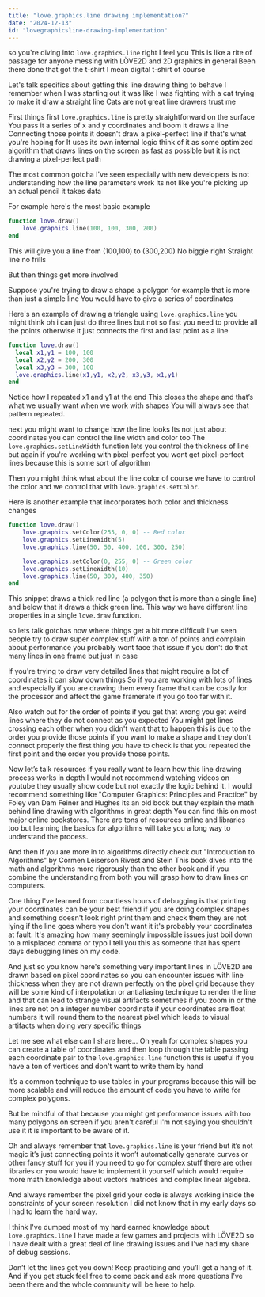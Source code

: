 ```yaml
---
title: "love.graphics.line drawing implementation?"
date: "2024-12-13"
id: "lovegraphicsline-drawing-implementation"
---
```


 so you're diving into `love.graphics.line` right I feel you This is like a rite of passage for anyone messing with LÖVE2D and 2D graphics in general Been there done that got the t-shirt I mean digital t-shirt of course

Let's talk specifics about getting this line drawing thing to behave I remember when I was starting out it was like I was fighting with a cat trying to make it draw a straight line Cats are not great line drawers trust me

First things first `love.graphics.line` is pretty straightforward on the surface You pass it a series of x and y coordinates and boom it draws a line Connecting those points it doesn't draw a pixel-perfect line if that's what you're hoping for It uses its own internal logic think of it as some optimized algorithm that draws lines on the screen as fast as possible but it is not drawing a pixel-perfect path

The most common gotcha I've seen especially with new developers is not understanding how the line parameters work its not like you're picking up an actual pencil it takes data

For example here's the most basic example

```lua
function love.draw()
    love.graphics.line(100, 100, 300, 200)
end
```

This will give you a line from (100,100) to (300,200) No biggie right Straight line no frills

But then things get more involved

Suppose you're trying to draw a shape a polygon for example that is more than just a simple line You would have to give a series of coordinates

Here's an example of drawing a triangle using `love.graphics.line` you might think oh i can just do three lines but not so fast you need to provide all the points otherwise it just connects the first and last point as a line

```lua
function love.draw()
  local x1,y1 = 100, 100
  local x2,y2 = 200, 300
  local x3,y3 = 300, 100
  love.graphics.line(x1,y1, x2,y2, x3,y3, x1,y1)
end
```

Notice how I repeated x1 and y1 at the end This closes the shape and that’s what we usually want when we work with shapes You will always see that pattern repeated.

next you might want to change how the line looks Its not just about coordinates you can control the line width and color too The `love.graphics.setLineWidth` function lets you control the thickness of line but again if you're working with pixel-perfect you wont get pixel-perfect lines because this is some sort of algorithm

Then you might think what about the line color of course we have to control the color and we control that with `love.graphics.setColor`.

Here is another example that incorporates both color and thickness changes

```lua
function love.draw()
    love.graphics.setColor(255, 0, 0) -- Red color
    love.graphics.setLineWidth(5)
    love.graphics.line(50, 50, 400, 100, 300, 250)

    love.graphics.setColor(0, 255, 0) -- Green color
    love.graphics.setLineWidth(10)
    love.graphics.line(50, 300, 400, 350)
end
```

This snippet draws a thick red line (a polygon that is more than a single line) and below that it draws a thick green line. This way we have different line properties in a single `love.draw` function.

 so lets talk gotchas now where things get a bit more difficult I've seen people try to draw super complex stuff with a ton of points and complain about performance you probably wont face that issue if you don't do that many lines in one frame but just in case

If you're trying to draw very detailed lines that might require a lot of coordinates it can slow down things So if you are working with lots of lines and especially if you are drawing them every frame that can be costly for the processor and affect the game framerate if you go too far with it.

Also watch out for the order of points if you get that wrong you get weird lines where they do not connect as you expected You might get lines crossing each other when you didn't want that to happen this is due to the order you provide those points if you want to make a shape and they don't connect properly the first thing you have to check is that you repeated the first point and the order you provide those points.

Now let’s talk resources if you really want to learn how this line drawing process works in depth I would not recommend watching videos on youtube they usually show code but not exactly the logic behind it. I would recommend something like "Computer Graphics: Principles and Practice" by Foley van Dam Feiner and Hughes its an old book but they explain the math behind line drawing with algorithms in great depth You can find this on most major online bookstores. There are tons of resources online and libraries too but learning the basics for algorithms will take you a long way to understand the process.

And then if you are more in to algorithms directly check out "Introduction to Algorithms" by Cormen Leiserson Rivest and Stein This book dives into the math and algorithms more rigorously than the other book and if you combine the understanding from both you will grasp how to draw lines on computers.

One thing I've learned from countless hours of debugging is that printing your coordinates can be your best friend if you are doing complex shapes and something doesn't look right print them and check them they are not lying if the line goes where you don't want it it's probably your coordinates at fault. It's amazing how many seemingly impossible issues just boil down to a misplaced comma or typo I tell you this as someone that has spent days debugging lines on my code.

And just so you know here's something very important lines in LÖVE2D are drawn based on pixel coordinates so you can encounter issues with line thickness when they are not drawn perfectly on the pixel grid because they will be some kind of interpolation or antialiasing technique to render the line and that can lead to strange visual artifacts sometimes if you zoom in or the lines are not on a integer number coordinate if your coordinates are float numbers it will round them to the nearest pixel which leads to visual artifacts when doing very specific things

Let me see what else can I share here... Oh yeah for complex shapes you can create a table of coordinates and then loop through the table passing each coordinate pair to the `love.graphics.line` function this is useful if you have a ton of vertices and don't want to write them by hand

It’s a common technique to use tables in your programs because this will be more scalable and will reduce the amount of code you have to write for complex polygons.

But be mindful of that because you might get performance issues with too many polygons on screen if you aren't careful I'm not saying you shouldn't use it it is important to be aware of it.

Oh and always remember that `love.graphics.line` is your friend but it’s not magic it’s just connecting points it won’t automatically generate curves or other fancy stuff for you if you need to go for complex stuff there are other libraries or you would have to implement it yourself which would require more math knowledge about vectors matrices and complex linear algebra.

And always remember the pixel grid your code is always working inside the constraints of your screen resolution I did not know that in my early days so I had to learn the hard way.

 I think I've dumped most of my hard earned knowledge about `love.graphics.line` I have made a few games and projects with LÖVE2D so I have dealt with a great deal of line drawing issues and I've had my share of debug sessions.

Don’t let the lines get you down! Keep practicing and you’ll get a hang of it. And if you get stuck feel free to come back and ask more questions I’ve been there and the whole community will be here to help.
